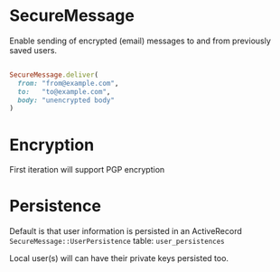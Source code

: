 SecureMessage
=============


Enable sending of encrypted (email) messages to and from previously saved
users.

```ruby

SecureMessage.deliver(
  from: "from@example.com",
  to:   "to@example.com",
  body: "unencrypted body"
)

```

Encryption
==========
First iteration will support PGP encryption

Persistence
===========
Default is that user information is persisted in an ActiveRecord 
`SecureMessage::UserPersistence` table: `user_persistences`

Local user(s) will can have their private keys persisted too.
